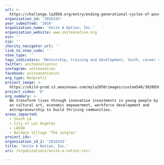 ```yaml
---
url: >-
  https://challenge.la2050.org/entry/ending-generational-cycles-of-poverty-through-urban-youth-and-community-development-programs
organization_id: '2016243'
year_submitted: '2016'
organization_name: 'Unite A Nation, Inc.'
organization_website: www.uniteanation.org
ein: ''
zip: ''
charity_navigator_url: ''
link_to_ntee_code: ''
ntee_type: ''
tags_indicators: 'Mentorship, training and development, Youth, career readiness, education'
twitter: uniteanationinc
instagram: uniteanation
facebook: uniteanationinc
org_type: Nonprofit
project_image: >-
  https://skild-prod.s3.amazonaws.com/myla2050/images/custom540/3020056105741-team91.jpeg
project_video: '0'
org_summary: >-
  We transform lives through innovative investments in young people by focusing
  on cultural art, economic empowerment, workforce development and
  entrepreneurship to build thriving communities.
areas_impacted:
  - South LA
  - City of Los Angeles
  - LAUSD
  - Baldwin Village 'The Jungles'
project_ids: ''
organization_id_2: '2016243'
title: 'Unite A Nation, Inc.'
uri: /organizations/unite-a-nation-inc/

---
```

